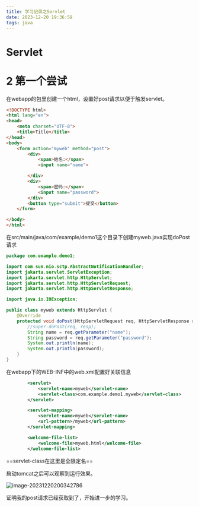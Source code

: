 ```yaml
---
title: 学习记录之Servlet
date: 2023-12-20 19:36:59
tags: java
---
```


# Servlet

# 2 第一个尝试

在webapp的包里创建一个html，设置好post请求以便于触发servlet。

```html
<!DOCTYPE html>
<html lang="en">
<head>
    <meta charset="UTF-8">
    <title>Title</title>
</head>
<body>
    <form action="myweb" method="post">
        <div>
            <span>姓名:</span>
            <input name="name">

        </div>
        <div>
            <span>密码:</span>
            <input name="password">
        </div>
        <button type="submit">提交</button>
    </form>

</body>
</html>
```

在src/main/java/com/example/demo1这个目录下创建myweb.java实现doPost请求

```java
package com.example.demo1;

import com.sun.nio.sctp.AbstractNotificationHandler;
import jakarta.servlet.ServletException;
import jakarta.servlet.http.HttpServlet;
import jakarta.servlet.http.HttpServletRequest;
import jakarta.servlet.http.HttpServletResponse;

import java.io.IOException;

public class myweb extends HttpServlet {
    @Override
    protected void doPost(HttpServletRequest req, HttpServletResponse resp) throws ServletException, IOException {
        //super.doPost(req, resp);
        String name = req.getParameter("name");
        String password = req.getParameter("password");
        System.out.println(name);
        System.out.println(password);
    }
}

```

在webapp下的WEB-INF中的web.xml配置好关联信息

```xml
		<servlet>
            <servlet-name>myweb</servlet-name>
            <servlet-class>com.example.demo1.myweb</servlet-class>
        </servlet>

        <servlet-mapping>
            <servlet-name>myweb</servlet-name>
            <url-pattern>/myweb</url-pattern>
        </servlet-mapping>

        <welcome-file-list>
            <welcome-file>myweb.html</welcome-file>
        </welcome-file-list>
```

==servlet-class在这里是全限定名==

启动tomcat之后可以观察到运行效果。

![image-20231220200342786](../images/image-20231220200342786.png)

证明我的post请求已经获取到了，开始进一步的学习。
